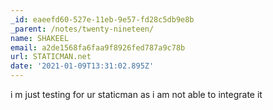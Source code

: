 ```yaml
---
_id: eaeefd60-527e-11eb-9e57-fd28c5db9e8b
_parent: /notes/twenty-nineteen/
name: SHAKEEL
email: a2de1568fa6faa9f8926fed787a9c78b
url: STATICMAN.net
date: '2021-01-09T13:31:02.895Z'
---
```

i m just testing for ur staticman as i am not able to integrate it
